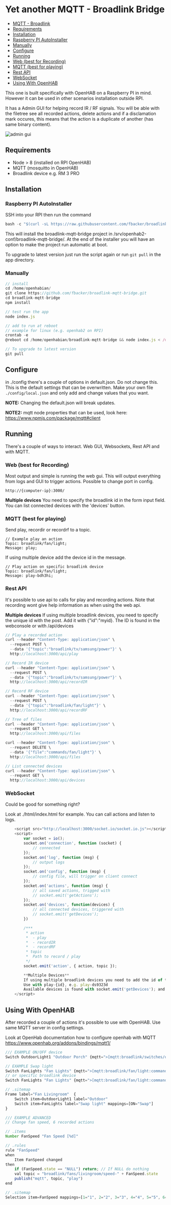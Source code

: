 # Yet another MQTT - Broadlink Bridge

- [MQTT - Broadlink](#mqtt---broadlink)
- [Requirements](#requirements)
- [Installation](#installation)
- [Raspberry PI AutoInstaller](#raspberry-pi-autoinstaller)
- [Manually](#manually)
- [Configure](#configure)
- [Running](#running)
- [Web (best for Recording)](#web-best-for-recording)
- [MQTT (best for playing)](#mqtt-best-for-playing)
- [Rest API](#rest-api)
- [WebSocket](#websocket)
- [Using With OpenHAB](#using-with-openhab)

This one is built specifically with OpenHAB on a Raspberry PI in mind. However it can be used in other scenarios installation outside RPI.

It has a Admin GUI for helping record IR / RF signals. You will be able with the filetree see all recorded actions, delete actions and if a disclamation mark occures, this means that the action is a duplicate of another (has same binary content).

![admin gui](https://github.com/fbacker/broadlink-mqtt-bridge/raw/master/github/overview1.png)

## Requirements

- Node > 8 (installed on RPI OpenHAB)
- MQTT (mosquitto in OpenHAB)
- Broadlink device e.g. RM 3 PRO

## Installation

### Raspberry PI AutoInstaller

SSH into your RPI then run the command

```js
bash -c "$(curl -sL https://raw.githubusercontent.com/fbacker/broadlink-mqtt-bridge/master/installers/raspberry.sh)"
```

This will install the broadlink-mqtt-bridge project in /srv/openhab2-conf/broadlink-mqtt-bridge/. At the end of the installer you will have an option to make the project run automatic at boot.

To upgrade to latest version just run the script again or run `git pull` in the app directory.

### Manually

```js
// install
cd /home/openhabian/
git clone https://github.com/fbacker/broadlink-mqtt-bridge.git
cd broadlink-mqtt-bridge
npm install

// test run the app
node index.js

// add to run at reboot
// example for linux (e.g. openhab2 on RPI)
crontab -e
@reboot cd /home/openhabian/broadlink-mqtt-bridge && node index.js < /dev/null &

// To upgrade to latest version
git pull
```

## Configure

in ./config there's a couple of options in default.json. Do not change this. This is the default settings that can be overwritten.
Make your own file `./config/local.json` and only add and change values that you want.

**NOTE:** Changing the default.json will break updates.

**NOTE2:** mqtt node properties that can be used, look here: https://www.npmjs.com/package/mqtt#client

## Running

There's a couple of ways to interact. Web GUI, Websockets, Rest API and with MQTT.

### Web (best for Recording)

Most output and simple is running the web gui. This will output everything from logs and GUI to trigger actions. Possible to change port in config.

`http://{computer-ip}:3000/`

**Multiple devices**
You need to specify the broadlink id in the form input field. You can list connected devices with the 'devices' button.

### MQTT (best for playing)

Send play, recordir or recordrf to a topic.

```
// Example play an action
Topic: broadlink/fan/light;
Message: play;
```

If using multiple device add the device id in the message.

```
// Play action on specific broadlink device
Topic: broadlink/fan/light;
Message: play-bdh3hi;
```

### Rest API

It's possible to use api to calls for play and recording actions. Note that recording wont give help information as when using the web api.

**Multiple devices**
If using multiple broadlink devices, you need to specify the unique id with the post. Add it with {"id":"myid}.
The ID is found in the webconsole or with /api/devices

```js
// Play a recorded action
curl --header "Content-Type: application/json" \
  --request POST \
  --data '{"topic":"broadlink/tv/samsung/power"}' \
  http://localhost:3000/api/play

// Record IR device
curl --header "Content-Type: application/json" \
  --request POST \
  --data '{"topic":"broadlink/tv/samsung/power"}' \
  http://localhost:3000/api/recordIR

// Record RF device
curl --header "Content-Type: application/json" \
  --request POST \
  --data '{"topic":"broadlink/fan/light"}' \
  http://localhost:3000/api/recordRF

// Tree of files
curl --header "Content-Type: application/json" \
  --request GET \
  http://localhost:3000/api/files

curl --header "Content-Type: application/json" \
  --request DELETE \
  --data '{"file":"commands/fan/light"}' \
  http://localhost:3000/api/files

// List connected devices
curl --header "Content-Type: application/json" \
  --request GET \
  http://localhost:3000/api/devices
```

### WebSocket

Could be good for something right?

Look at ./html/index.html for example. You can call actions and listen to logs.

```js
    <script src="http://localhost:3000/socket.io/socket.io.js"></script>
    <script>
        var socket = io();
        socket.on('connection', function (socket) {
            // connected
        });
        socket.on('log', function (msg) {
            // output logs
        });
        socket.on('config', function (msg) {
            // config file, will trigger on client connect
        });
        socket.on('actions', function (msg) {
            // all saved actions, trigged with
            // socket.emit('getActions');
        });
        socket.on('devices', function(devices) {
            // all connected devices, triggered with
            // socket.emit('getDevices');
        })

        /***
         * action
         *  - play
         *  - recordIR
         *  - recordRF
         * topic
         *  Path to record / play
         */
        socket.emit('action', { action, topic });

        **Multiple Devices**
        If using multiple broadlink devices you need to add the id of the device you want to use.
        Use with play-{id}, e.g. play-ds9323d
        Available devices is found with socket.emit('getDevices'); and listening to socket.on('devices', function(devices) =>
    </script>
```

## Using With OpenHAB

After recorded a couple of actions it's possible to use with OpenHAB. Use same MQTT server in config settings.

Look at OpenHab documentation how to configure openhab with MQTT https://www.openhab.org/addons/bindings/mqtt1/

```js
/// EXAMPLE ON/OFF device
Switch OutdoorLight1 "Outdoor Porch" {mqtt=">[mqtt:broadlink/switches/outdoor/garden1/on:command:ON:play],>[mqtt:broadlink/switches/outdoor/garden1/off:command:OFF:play]"}

// EXAMPLE Swap light
Switch FanLights "Fan Lights" {mqtt=">[mqtt:broadlink/fan/light:command:ON:play]"}
// or specific broadlink device
Switch FanLights "Fan Lights" {mqtt=">[mqtt:broadlink/fan/light:command:ON:play-23fdsd]"}

// .sitemap
Frame label="Fan Livingroom"  {
    Switch item=OutdoorLight1 label="Outdoor"
    Switch item=FanLights label="Swap light" mappings=[ON="Swap"]
}

/// EXAMPLE ADVANCED
// Change fan speed, 6 recorded actions

// .items
Number FanSpeed "Fan Speed [%d]"

// .rules
rule "FanSpeed"
when
    Item FanSpeed changed
then
    if (FanSpeed.state == "NULL") return; // If NULL do nothing
    val topic = "broadlink/fans/livingroom/speed-" + FanSpeed.state
    publish("mqtt", topic, "play")
end

// .sitemap
Selection item=FanSpeed mappings=[1="1", 2="2", 3="3", 4="4", 5="5", 6="6"]
```
